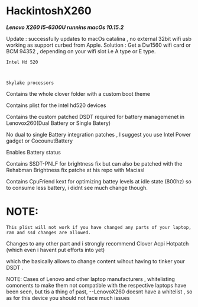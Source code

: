 # HackintoshX260
  <b><i>  Lenovo X260 I5-6300U runnins macOs  10.15.2 </i></b>


Update : successfully updates to macOs catalina , no external 32bit wifi usb working as support curbed from Apple.
Solution : Get a Dw1560 wifi card or BCM 94352 , depending on your wifi slot  i.e A type or E type.


    Intel Hd 520



    Skylake processors

Contains the whole clover folder with a custom boot theme

Contains plist for the intel hd520 devices

Contains the custom patched DSDT required for battery managemenet in Lenovox260(Dual Battery or Single Batery)

No dual to single Battery integration patches , I suggest you use Intel Power gadget or CocounutBattery

Enables Battery status 

Contains SSDT-PNLF for brightness fix but can also be patched with the Rehabman Brightness fix patche at his repo with Maciasl

Contains CpuFriend kext for optimizing battey levels at idle state (800hz) so to consume less battery, i didnt see much change though. 



# NOTE:
    This plist will not work if you have changed any parts of your laptop, ram and ssd changes are allowed.

Changes to any other part and i strongly recommend Clover Acpi Hotpatch (which even i havent put efforts into yet)

which the basically allows to change content wihout having to tinker your DSDT .

NOTE:
Cases of Lenovo and other laptop manufacturers , whitelisting comonents to make them not compatible with the respective laptops have been seen, but tis a thing of past,
--LenovoX260 doesnt have a whitelist , so as for this device you should not face much issues
